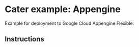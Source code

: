  # Cater example: Appengine

Example for deployment to Google Cloud Appengine Flexible.

 ## Instructions

